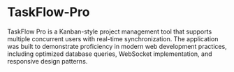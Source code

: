 # TaskFlow-Pro
TaskFlow Pro is a Kanban-style project management tool that supports multiple concurrent users with real-time synchronization. The application was built to demonstrate proficiency in modern web development practices, including optimized database queries, WebSocket implementation, and responsive design patterns.
